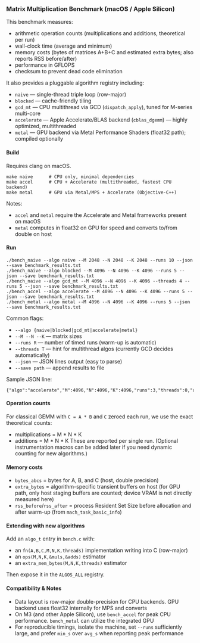 ### Matrix Multiplication Benchmark (macOS / Apple Silicon)

This benchmark measures:
- arithmetic operation counts (multiplications and additions, theoretical per run)
- wall-clock time (average and minimum)
- memory costs (bytes of matrices A+B+C and estimated extra bytes; also reports RSS before/after)
- performance in GFLOPS
- checksum to prevent dead code elimination

It also provides a pluggable algorithm registry including:
- `naive` — single-thread triple loop (row-major)
- `blocked` — cache-friendly tiling
- `gcd_mt` — CPU multithread via GCD (`dispatch_apply`), tuned for M-series multi-core
- `accelerate` — Apple Accelerate/BLAS backend (`cblas_dgemm`) — highly optimized, multithreaded
- `metal` — GPU backend via Metal Performance Shaders (float32 path); compiled optionally

#### Build
Requires clang on macOS.

```
make naive      # CPU only, minimal dependencies
make accel      # CPU + Accelerate (multithreaded, fastest CPU backend)
make metal      # GPU via Metal/MPS + Accelerate (Objective-C++)
```

Notes:
- `accel` and `metal` require the Accelerate and Metal frameworks present on macOS
- `metal` computes in float32 on GPU for speed and converts to/from double on host

#### Run
```
./bench_naive --algo naive --M 2048 --N 2048 --K 2048 --runs 10 --json --save benchmark_results.txt
./bench_naive --algo blocked --M 4096 --N 4096 --K 4096 --runs 5 --json --save benchmark_results.txt
./bench_naive --algo gcd_mt --M 4096 --N 4096 --K 4096 --threads 4 --runs 5 --json --save benchmark_results.txt
./bench_accel --algo accelerate --M 4096 --N 4096 --K 4096 --runs 5 --json --save benchmark_results.txt
./bench_metal --algo metal --M 4096 --N 4096 --K 4096 --runs 5 --json --save benchmark_results.txt
```

Common flags:
- `--algo {naive|blocked|gcd_mt|accelerate|metal}`
- `--M --N --K` — matrix sizes
- `--runs R` — number of timed runs (warm-up is automatic)
- `--threads T` — hint for multithread algos (currently GCD decides automatically)
- `--json` — JSON lines output (easy to parse)
- `--save path` — append results to file

Sample JSON line:
```
{"algo":"accelerate","M":4096,"N":4096,"K":4096,"runs":3,"threads":0,"avg_s":0.251234567,"min_s":0.242100123,"muls":68719476736,"adds":68719476736,"gflops":547.3,"bytes_abcs":1073741824,"extra_bytes":0,"rss_before":1239040000,"rss_after":2310000000,"checksum":1.234567e+09,"ok":true}
```

#### Operation counts
For classical GEMM with `C = A * B` and `C` zeroed each run, we use the exact theoretical counts:
- multiplications = M * N * K
- additions = M * N * K
These are reported per single run. (Optional instrumentation macros can be added later if you need dynamic counting for new algorithms.)

#### Memory costs
- `bytes_abcs` = bytes for A, B, and C (host, double precision)
- `extra_bytes` = algorithm-specific transient buffers on host (for GPU path, only host staging buffers are counted; device VRAM is not directly measured here)
- `rss_before`/`rss_after` = process Resident Set Size before allocation and after warm-up (from `mach_task_basic_info`)

#### Extending with new algorithms
Add an `algo_t` entry in `bench.c` with:
- an `fn(A,B,C,M,N,K,threads)` implementation writing into C (row-major)
- an `ops(M,N,K,&muls,&adds)` estimator
- an `extra_mem_bytes(M,N,K,threads)` estimator

Then expose it in the `ALGOS_ALL` registry.

#### Compatibility & Notes
- Data layout is row-major double-precision for CPU backends. GPU backend uses float32 internally for MPS and converts
- On M3 (and other Apple Silicon), use `bench_accel` for peak CPU performance. `bench_metal` can utilize the integrated GPU
- For reproducible timings, isolate the machine, set `--runs` sufficiently large, and prefer `min_s` over `avg_s` when reporting peak performance
